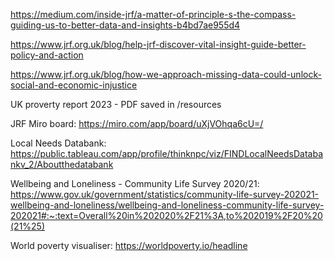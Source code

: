 https://medium.com/inside-jrf/a-matter-of-principle-s-the-compass-guiding-us-to-better-data-and-insights-b4bd7ae955d4

https://www.jrf.org.uk/blog/help-jrf-discover-vital-insight-guide-better-policy-and-action

https://www.jrf.org.uk/blog/how-we-approach-missing-data-could-unlock-social-and-economic-injustice

UK proverty report 2023 - PDF saved in /resources

JRF Miro board: https://miro.com/app/board/uXjVOhqa6cU=/

Local Needs Databank: https://public.tableau.com/app/profile/thinknpc/viz/FINDLocalNeedsDatabankv_2/Aboutthedatabank

Wellbeing and Loneliness - Community Life Survey 2020/21: https://www.gov.uk/government/statistics/community-life-survey-202021-wellbeing-and-loneliness/wellbeing-and-loneliness-community-life-survey-202021#:~:text=Overall%20in%202020%2F21%3A,to%202019%2F20%20(21%25)


World poverty visualiser: https://worldpoverty.io/headline
